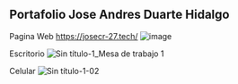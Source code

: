 ## Portafolio Jose Andres Duarte Hidalgo 

Pagina Web 
https://josecr-27.tech/
![image](https://user-images.githubusercontent.com/62898109/85173073-a33b4900-b22f-11ea-9f62-72af8d6efb9b.png)

Escritorio
![Sin título-1_Mesa de trabajo 1](https://user-images.githubusercontent.com/62898109/85173381-615ed280-b230-11ea-933d-8d240f4f4135.png)

Celular
![Sin título-1-02](https://user-images.githubusercontent.com/62898109/85173457-80f5fb00-b230-11ea-916f-597b5c2746d7.png)
